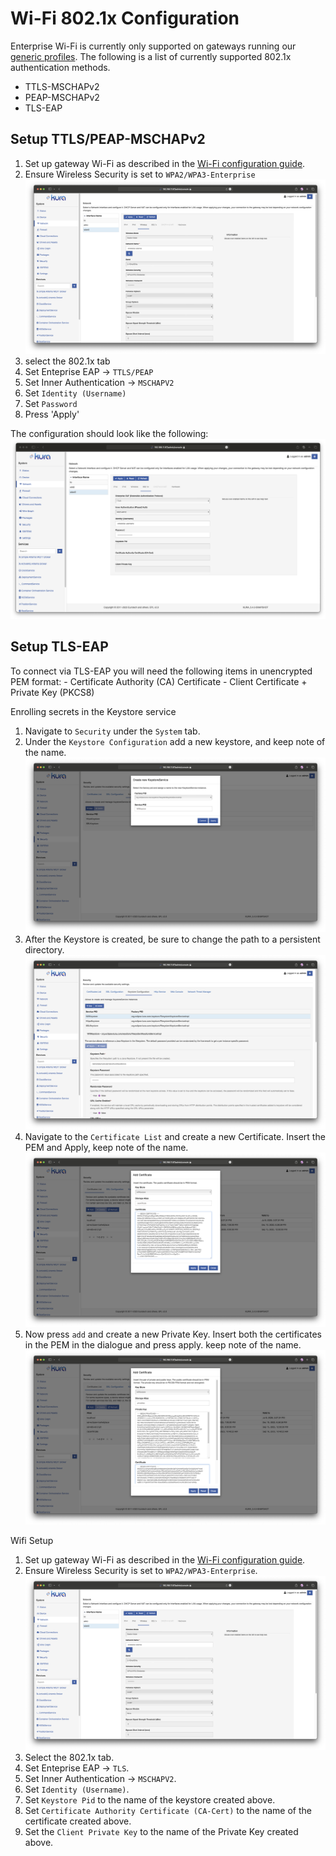 # Wi-Fi 802.1x Configuration

Enterprise Wi-Fi is currently only supported on gateways running our [generic profiles](/getting-started/install-kura/#installer-types). The following is a list of currently supported 802.1x authentication methods.

 - TTLS-MSCHAPv2
 - PEAP-MSCHAPv2
 - TLS-EAP

## Setup TTLS/PEAP-MSCHAPv2
 1. Set up gateway Wi-Fi as described in the [Wi-Fi configuration guide](/gateway-configuration/wifi-configuration/#wireless-configuration).
 2. Ensure Wireless Security is set to `WPA2/WPA3-Enterprise`
    ![Alt text](images/802-1x-images/wifi-enterprise-enum.png)
 3. select the 802.1x tab
 4. Set Enteprise EAP -> `TTLS/PEAP`
 5. Set Inner Authentication -> `MSCHAPV2`
 6. Set `Identity (Username)` 
 7. Set `Password`
 6. Press 'Apply'

The configuration should look like the following:
![Alt text](images/802-1x-images/wifi-ttls.png)

## Setup TLS-EAP
To connect via TLS-EAP you will need the following items in unencrypted PEM format:
    - Certificate Authority (CA) Certificate
    - Client Certificate + Private Key (PKCS8)

Enrolling secrets in the Keystore service

 1. Navigate to `Security` under the `System` tab.
 2. Under the `Keystore Configuration` add a new keystore, and keep note of the name. ![Adding a new keystore](images/802-1x-images/wifi-create-keystore.png)
 3. After the Keystore is created, be sure to change the path to a persistent directory. ![Alt text](images/802-1x-images/wifi-create-change-path.png)
 4. Navigate to the `Certificate List` and create a new Certificate. Insert the PEM and Apply, keep note of the name. ![add certificate](images/802-1x-images/wifi-create-keystore-add-certificate.png)
 5. Now press `add` and create a new Private Key. Insert both the certificates in the PEM in the dialogue and press apply. keep note of the name. ![Alt text](images/802-1x-images/wifi-create-keystore-add-Keystore.png)

Wifi Setup

 1. Set up gateway Wi-Fi as described in the [Wi-Fi configuration guide](/gateway-configuration/wifi-configuration/#wireless-configuration).
 2. Ensure Wireless Security is set to `WPA2/WPA3-Enterprise`. ![Alt text](images/802-1x-images/wifi-enterprise-enum.png)
 3. Select the 802.1x tab.
 4. Set Enteprise EAP -> `TLS`.
 5. Set Inner Authentication -> `MSCHAPV2`.
 6. Set `Identity (Username)`.
 7. Set `Keystore Pid` to the name of the keystore created above.
 8. Set `Certificate Authority Certificate (CA-Cert)` to the name of the certificate created above.
 9. Set the `Client Private Key` to the name of the Private Key created above.


